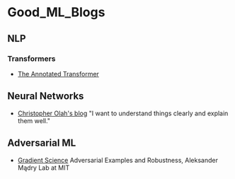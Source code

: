 # Good_ML_Blogs

## NLP
  ### Transformers

- [The Annotated Transformer](https://nlp.seas.harvard.edu/2018/04/03/attention.html) 
  
  
 ## Neural Networks
 - [Christopher Olah's blog](https://colah.github.io/) "I want to understand things clearly and explain them well."
 
 ## Adversarial ML
- [Gradient Science](https://gradientscience.org/) Adversarial Examples and Robustness, Aleksander Mądry Lab at MIT
